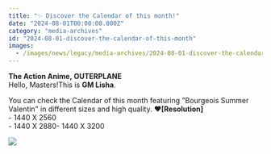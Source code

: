 ```yaml
---
title: "✨ Discover the Calendar of this month!"
date: "2024-08-01T00:00:00.000Z"
category: "media-archives"
id: "2024-08-01-discover-the-calendar-of-this-month"
images:
  - /images/news/legacy/media-archives/2024-08-01-discover-the-calendar-of-this-month/87fd55ed679843c4a142b875ce2a6b74.webp
---
```


**The Action Anime, OUTERPLANE**  
Hello, Masters!This is **GM Lisha**.  
  
You can check the Calendar of this month featuring "Bourgeois Summer Valentin" in different sizes and high quality. ❤**\[Resolution\]**  
\- 1440 X 2560  
\- 1440 X 2880- 1440 X 3200

![](/images/news/legacy/media-archives/2024-08-01-discover-the-calendar-of-this-month/87fd55ed679843c4a142b875ce2a6b74.webp)

